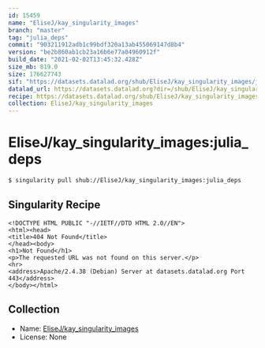 ```yaml
---
id: 15459
name: "EliseJ/kay_singularity_images"
branch: "master"
tag: "julia_deps"
commit: "903211912adb1c99bdf320a13ab455069147d8b4"
version: "be2b860ab1cb23a16b6e77a04960912f"
build_date: "2021-02-02T13:45:32.428Z"
size_mb: 819.0
size: 176627743
sif: "https://datasets.datalad.org/shub/EliseJ/kay_singularity_images/julia_deps/2021-02-02-90321191-be2b860a/be2b860ab1cb23a16b6e77a04960912f.sif"
datalad_url: https://datasets.datalad.org?dir=/shub/EliseJ/kay_singularity_images/julia_deps/2021-02-02-90321191-be2b860a/
recipe: https://datasets.datalad.org/shub/EliseJ/kay_singularity_images/julia_deps/2021-02-02-90321191-be2b860a/Singularity
collection: EliseJ/kay_singularity_images
---
```


# EliseJ/kay_singularity_images:julia_deps

```bash
$ singularity pull shub://EliseJ/kay_singularity_images:julia_deps
```

## Singularity Recipe

```singularity
<!DOCTYPE HTML PUBLIC "-//IETF//DTD HTML 2.0//EN">
<html><head>
<title>404 Not Found</title>
</head><body>
<h1>Not Found</h1>
<p>The requested URL was not found on this server.</p>
<hr>
<address>Apache/2.4.38 (Debian) Server at datasets.datalad.org Port 443</address>
</body></html>
```

## Collection

 - Name: [EliseJ/kay_singularity_images](https://github.com/EliseJ/kay_singularity_images)
 - License: None

